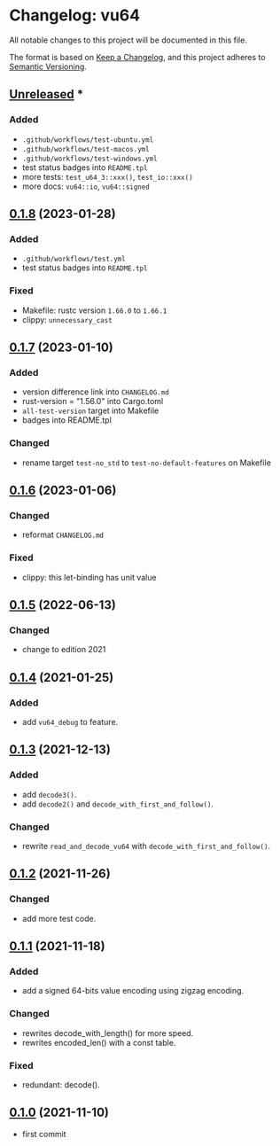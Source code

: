 # Changelog: vu64

All notable changes to this project will be documented in this file.

The format is based on [Keep a Changelog](https://keepachangelog.com/en/1.0.0/),
and this project adheres to [Semantic Versioning](https://semver.org/spec/v2.0.0.html).

## [Unreleased] *
### Added
* `.github/workflows/test-ubuntu.yml`
* `.github/workflows/test-macos.yml`
* `.github/workflows/test-windows.yml`
* test status badges into `README.tpl`
* more tests: `test_u64_3::xxx()`, `test_io::xxx()`
* more docs: `vu64::io`, `vu64::signed`


## [0.1.8] (2023-01-28)
### Added
* `.github/workflows/test.yml`
* test status badges into `README.tpl`

### Fixed
* Makefile: rustc version `1.66.0` to `1.66.1`
* clippy: `unnecessary_cast`

## [0.1.7] (2023-01-10)
### Added
* version difference link into `CHANGELOG.md`
* rust-version = "1.56.0" into Cargo.toml
* `all-test-version` target into Makefile
* badges into README.tpl

### Changed
* rename target `test-no_std` to `test-no-default-features` on Makefile

## [0.1.6] (2023-01-06)
### Changed
* reformat `CHANGELOG.md`

### Fixed
* clippy: this let-binding has unit value

## [0.1.5] (2022-06-13)
### Changed
* change to edition 2021

## [0.1.4] (2021-01-25)
### Added
* add `vu64_debug` to feature.

## [0.1.3] (2021-12-13)
### Added
* add `decode3()`.
* add `decode2()` and `decode_with_first_and_follow()`.

### Changed
* rewrite `read_and_decode_vu64` with `decode_with_first_and_follow()`.

## [0.1.2] (2021-11-26)
### Changed
* add more test code.

## [0.1.1] (2021-11-18)
### Added
* add a signed 64-bits value encoding using zigzag encoding.

### Changed
* rewrites decode_with_length() for more speed.
* rewrites encoded_len() with a const table.

### Fixed
* redundant: decode().

## [0.1.0] (2021-11-10)
* first commit

[Unreleased]: https://github.com/aki-akaguma/vu64/compare/v0.1.8..HEAD
[0.1.8]: https://github.com/aki-akaguma/vu64/compare/v0.1.7..v0.1.8
[0.1.7]: https://github.com/aki-akaguma/vu64/compare/v0.1.6..v0.1.7
[0.1.6]: https://github.com/aki-akaguma/vu64/compare/v0.1.5..v0.1.6
[0.1.5]: https://github.com/aki-akaguma/vu64/compare/v0.1.4..v0.1.5
[0.1.4]: https://github.com/aki-akaguma/vu64/compare/v0.1.3..v0.1.4
[0.1.3]: https://github.com/aki-akaguma/vu64/compare/v0.1.2..v0.1.3
[0.1.2]: https://github.com/aki-akaguma/vu64/compare/v0.1.1..v0.1.2
[0.1.1]: https://github.com/aki-akaguma/vu64/compare/v0.1.0..v0.1.1
[0.1.0]: https://github.com/aki-akaguma/vu64/releases/tag/v0.1.0
